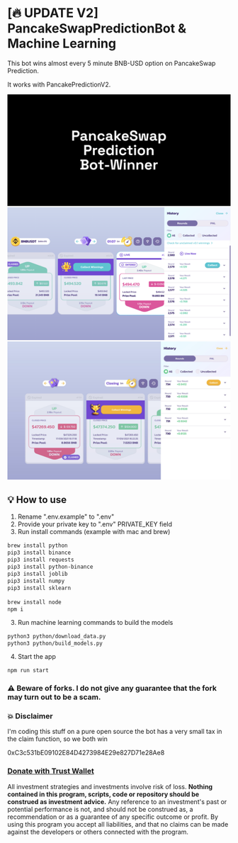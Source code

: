 # [🔥 UPDATE V2] PancakeSwapPredictionBot & Machine Learning

This bot wins almost every 5 minute BNB-USD option on PancakeSwap Prediction.

It works with PancakePredictionV2.

![alt PancakeSwap Prediction Bot-Winner](images/ppw-image.png)
![alt PancakeSwap Prediction Bot-Winner Screenshot](images/ppw-image-2.png)
![alt Candle Genie Bot-Winner Screenshot](images/ppw-image-3.png)

## 💡 How to use

1. Rename ".env.example" to ".env"
2. Provide your private key to ".env" PRIVATE_KEY field
3. Run install commands (example with mac and brew)

```
brew install python
pip3 install binance
pip3 install requests
pip3 install python-binance
pip3 install joblib
pip3 install numpy
pip3 install sklearn

brew install node
npm i
```

3. Run machine learning commands to build the models

```
python3 python/download_data.py
python3 python/build_models.py
```

4. Start the app

```
npm run start
```

### ⚠️ Beware of forks. I do not give any guarantee that the fork may turn out to be a scam.

### 💥 Disclaimer

I'm coding this stuff on a pure open source the bot has a very small tax in the claim function, so we both win

0xC3c531bE09102E84D4273984E29e827D71e28Ae8

### [Donate with Trust Wallet](https://link.trustwallet.com/send?asset=c20000714&address=0xC3c531bE09102E84D4273984E29e827D71e28Ae8)

All investment strategies and investments involve risk of loss.
**Nothing contained in this program, scripts, code or repository should be construed as investment advice.**
Any reference to an investment's past or potential performance is not, and should not be construed as, a recommendation
or as a guarantee of any specific outcome or profit. By using this program you accept all liabilities, and that no
claims can be made against the developers or others connected with the program.

